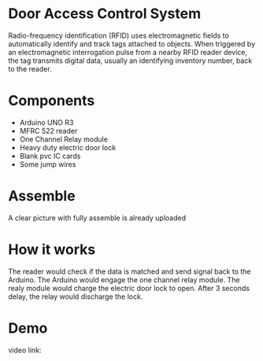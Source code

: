 # Door Access Control System
Radio-frequency identification (RFID) uses electromagnetic fields to automatically identify and track tags attached to objects. When triggered
by an electromagnetic interrogation pulse from a nearby RFID reader device, the tag transmits digital data, usually an identifying inventory
number, back to the reader. 

# Components
* Arduino UNO R3 
* MFRC 522 reader
* One Channel Relay module 
* Heavy duty electric door lock 
* Blank pvc IC cards
* Some jump wires

# Assemble
A clear picture with fully assemble is already uploaded

# How it works
The reader would check if the data is matched and send signal back to the Arduino. The Arduino would engage the one channel relay module. 
The realy module would charge the electric door lock to open. After 3 seconds delay, the relay would discharge the lock. 

# Demo
video link: 
